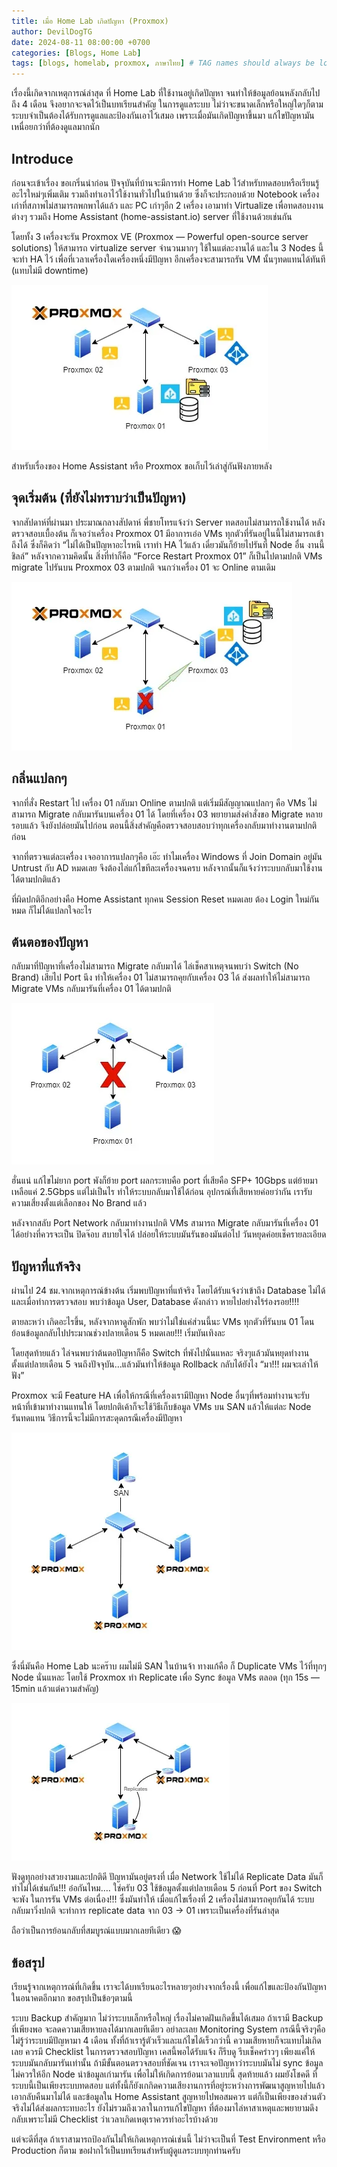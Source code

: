 ```yaml
---
title: เมื่อ Home Lab เกิดปัญหา (Proxmox)
author: DevilDogTG
date: 2024-08-11 08:00:00 +0700
categories: [Blogs, Home Lab]
tags: [blogs, homelab, proxmox, ภาษาไทย] # TAG names should always be lowercase
---
```


เรื่องนี้เกิดจากเหตุการณ์ล่าสุด ที่ Home Lab ที่ใช้งานอยู่เกิดปัญหา จนทำให้ข้อมูลย้อนหลังกลับไปถึง 4 เดือน จึงอยากจะจดไว้เป็นบทเรียนสำคัญ ในการดูแลระบบ ไม่ว่าจะขนาดเล็กหรือใหญ่ใดๆก็ตาม ระบบจำเป็นต้องได้รับการดูแลและป้องกันเอาไว้เสมอ เพราะเมื่อมันเกิดปัญหาขึ้นมา แก้ไขปัญหามันเหนื่อยกว่าที่ต้องดูแลมากนัก

## Introduce

ก่อนจะเข้าเรื่อง ขอเกริ่นนำก่อน ปัจจุบันที่บ้านจะมีการทำ Home Lab ไว้สำหรับทดสอบหรือเรียนรู้อะไรใหม่ๆเพิ่มเติม รวมถึงทำเอาไว้ใช้งานทั่วไปในบ้านด้วย ซึ่งก็จะประกอบด้วย Notebook เครื่องเก่าที่สภาพไม่สามารถพกพาได้แล้ว และ PC เก่าๆอีก 2 เครื่อง เอามาทำ Virtualize เพื่อทดสอบงานต่างๆ รวมถึง Home Assistant (home-assistant.io) server ที่ใช้งานด้วยเช่นกัน

โดยทั้ง 3 เครื่องจะรัน Proxmox VE (Proxmox — Powerful open-source server solutions) ให้สามารถ virtualize server จำนวนมากๆ ใช้ในแต่ละงานได้ และใน 3 Nodes นี้จะทำ HA ไว้ เพื่อที่เวลาเครื่องใดเครื่องหนึ่งมีปัญหา อีกเครื่องจะสามารถรัน VM นั้นๆทดแทนได้ทันที (แทบไม่มี downtime)

![Overview](../assets/contents/2024/homelab-crash/homelabs-crash-01.png)

สำหรับเรื่องของ Home Assistant หรือ Proxmox ขอเก็บไว้เล่าสู่กันฟังภายหลัง

## จุดเริ่มต้น (ที่ยังไม่ทราบว่าเป็นปัญหา)

จากสัปดาห์ที่ผ่านมา ประมาณกลางสัปดาห์ พี่ชายโทรแจ้งว่า Server ทดสอบไม่สามารถใช้งานได้ หลังตรวจสอบเบื้องต้น ก็เจอว่าเครื่อง Proxmox 01 มีอาการเอ๋อ VMs ทุกตัวที่รันอยู่ในนี้ไม่สามารถเข้าถึงได้ ซึ่งก็คิดว่า “ไม่ได้เป็นปัญหาอะไรหนิ เราทำ HA ไว้แล้ว เดี๋ยวมันก็ย้ายไปรันที่ Node อื่น งานนี้ชิลล์” หลังจากความคิดนั้น สิ่งที่ทำก็คือ “Force Restart Proxmox 01” ก็เป็นไปตามปกติ VMs migrate ไปรันบน Proxmox 03 ตามปกติ จนกว่าเครื่อง 01 จะ Online ตามเดิม

![HA Migrate running VMs to `Proxmox 03`](../assets/contents/2024/homelab-crash/homelabs-crash-02.png)

## กลิ่นแปลกๆ

จากที่สั่ง Restart ไป เครื่อง 01 กลับมา Online ตามปกติ แต่เริ่มมีสัญญาณแปลกๆ คือ VMs ไม่สามารถ Migrate กลับมารันบนเครื่อง 01 ได้ โดยที่เครื่อง 03 พยายามส่งคำสั่งขอ Migrate หลายรอบแล้ว จึงยังปล่อยมันไปก่อน ตอนนี้สิ่งสำคัญคือตรวจสอบสอบว่าทุกเครื่องกลับมาทำงานตามปกติก่อน

จากที่ตรวจแต่ละเครื่อง เจออาการแปลกๆคือ เอ๊ะ ทำไมเครื่อง Windows ที่ Join Domain อยู่มัน Untrust กับ AD หมดเลย จึงต้องไล่แก้ไขทีละเครื่องจนครบ หลังจากนั้นก็แจ้งว่าระบบกลับมาใช้งานได้ตามปกติแล้ว

ที่ผิดปกติอีกอย่างคือ Home Assistant ทุกคน Session Reset หมดเลย ต้อง Login ใหม่กันหมด ก็ไม่ได้แปลกใจอะไร

## ต้นตอของปัญหา

กลับมาที่ปัญหาที่เครื่องไม่สามารถ Migrate กลับมาได้ ไล่เช็คสาเหตุจนพบว่า Switch (No Brand) เสียไป Port นึง ทำให้เครื่อง 01 ไม่สามารถคุยกับเครื่อง 03 ได้ ส่งผลทำให้ไม่สามารถ Migrate VMs กลับมารันที่เครื่อง 01 ได้ตามปกติ

![Network switch issue](../assets/contents/2024/homelab-crash/homelabs-crash-03.png)

ฮั่นแน่ แก้ไขไม่ยาก port พังก็ย้าย port ผลกระทบคือ port ที่เสียคือ SFP+ 10Gbps แต่ย้ายมาเหลือแค่ 2.5Gbps แต่ไม่เป็นไร ทำให้ระบบกลับมาใช้ได้ก่อน อุปกรณ์ที่เสียหายค่อยว่ากัน เรารับความเสี่ยงตั้งแต่เลือกของ No Brand แล้ว

หลังจากสลับ Port Network กลับมาทำงานปกติ VMs สามารถ Migrate กลับมารันที่เครื่อง 01 ได้อย่างที่ควรจะเป็น ปิดจ๊อบ สบายใจได้ ปล่อยให้ระบบมันรันของมันต่อไป วันหยุดค่อยเช็ครายละเอียด

## ปัญหาที่แท้จริง

ผ่านไป 24 ชม.จากเหตุการณ์ข้างต้น เริ่มพบปัญหาที่แท้จริง โดยได้รับแจ้งว่าเข้าถึง Database ไม่ได้ และเมื่อทำการตรวจสอบ พบว่าข้อมูล User, Database ดังกล่าว หายไปอย่างไร้ร่องรอย!!!!

ตายละหว่า เกิดอะไรขึ้น, หลังจากหาดูสักพัก พบว่าไม่ใช่แค่ส่วนนี้นะ VMs ทุกตัวที่รันบน 01 โดนย้อนข้อมูลกลับไปประมาณช่วงปลายเดือน 5 หมดเลย!!! เริ่มบันเทิงละ

โดยสุดท้ายแล้ว ไล่จนพบว่าต้นตอปัญหาก็คือ Switch ที่พังไปนั่นแหละ จริงๆแล้วมันหยุดทำงานตั้งแต่ปลายเดือน 5 จนถึงปัจจุบัน…แล้วมันทำให้ข้อมูล Rollback กลับได้ยังไง “มา!!! ผมจะเล่าให้ฟัง”

Proxmox จะมี Feature HA เพื่อให้กรณีที่เครื่องเรามีปัญหา Node อื่นๆที่พร้อมทำงานจะรับหน้าที่เข้ามาทำงานแทนให้ โดยปกติเค้าก็จะใช้วิธีเก็บข้อมูล VMs บน SAN แล้วให้แต่ละ Node รันทดแทน วิธีการนี้จะไม่มีการสะดุดกรณีเครื่องมีปัญหา

![Proxmox with VMs on SAN](../assets/contents/2024/homelab-crash/homelabs-crash-04.png)

ซึ่งนี่มันคือ Home Lab นะคร๊าบ ผมไม่มี SAN ในบ้านจ้า ทางแก้คือ ก็ Duplicate VMs ไว้ที่ทุกๆ Node นั่นแหละ โดยใช้ Proxmox ทำ Replicate เพื่อ Sync ข้อมูล VMs ตลอด (ทุก 15s — 15min แล้วแต่ความสำคัญ)

![Data Replications](../assets/contents/2024/homelab-crash/homelabs-crash-05.png)

ฟังดูทุกอย่างสวยงามและปกติดี ปัญหามันอยู่ตรงที่ เมื่อ Network ใช้ไม่ได้ Replicate Data มันก็ทำไม่ได้เช่นกัน!!! อ๋อกันไหม…. ใช่ครับ 03 ใช้ข้อมูลตั้งแต่ปลายเดือน 5 ก่อนที่ Port ของ Switch จะพัง ในการรัน VMs ต่อเนื่อง!!! ซึ่งมันทำให้ เมื่อแก้ไขเรื่องที่ 2 เครื่องไม่สามารถคุยกันได้ ระบบกลับมาวิ่งปกติ จะทำการ replicate data จาก 03 -> 01 เพราะเป็นเครื่องที่รันล่าสุด

ถือว่าเป็นการย้อนกลับที่สมบูรณ์แบบมากเลยทีเดียว :scream:

## ข้อสรุป

เรียนรู้จากเหตุการณ์ที่เกิดขึ้น เราจะได้บทเรียนอะไรหลายๆอย่างจากเรื่องนี้ เพื่อแก้ไขและป้องกันปัญหาในอนาคตอีกมาก ขอสรุปเป็นข้อๆตามนี้

ระบบ Backup สำคัญมาก ไม่ว่าระบบเล็กหรือใหญ่ เรื่องไม่คาดฝันเกิดขึ้นได้เสมอ ถ้าเรามี Backup ที่เพียงพอ จะลดความเสียหายลงได้มากเลยทีเดียว
อย่าละเลย Monitoring System กรณีนี้จริงๆคือไม่รู้ว่าระบบมีปัญหามา 4 เดือน ทั้งที่ถ้าเรารู้ตัวเร็วและแก้ไขได้เร็วกว่านี้ ความเสียหายก็จะแทบไม่เกิดเลย
ควรมี Checklist ในการตรวจสอบปัญหา เคสนี้พอได้รับแจ้ง ก็รีบดู รีบเช็คคร่าวๆ เพียงแค่ให้ระบบมันกลับมารันเท่านั้น ถ้ามีขั้นตอนตรวจสอบที่ชัดเจน เราจะเจอปัญหาว่าระบบมันไม่ sync ข้อมูล ไม่ควรให้อีก Node นำข้อมูลเก่ามารัน เพื่อไม่ให้เกิดการย้อนเวลาแบบนี้
สุดท้ายแล้ว ผมยังโชคดี ที่ระบบนี้เป็นเพียงระบบทดสอบ แต่ทั้งนี้ก็ยังเกกิดความเสียงานการที่อยู่ระหว่างการพัฒนาสูญหายไปแล้วเอากลับคืนมาไม่ได้ และข้อมูลใน Home Assistant สูญหายไปพอสมควร แต่ก็เป็นเพียงของส่วนตัว จริงไม่ได้ส่งผลกระทบอะไร ยังไม่รวมถึงเวลาในการแก้ไขปัญหา ที่ต้องมาไล่หาสาเหตุและพยายามดึงกลับเพราะไม่มี Checklist ว่าเวลาเกิดเหตุเราควรทำอะไรบ้างด้วย

แต่จะดีที่สุด ถ้าเราสามารถป้องกันไม่ให้เกิดเหตุการณ์เช่นนี้ ไม่ว่าจะเป็นที่ Test Environment หรือ Production ก็ตาม ขอฝากไว้เป็นบทเรียนสำหรับผู้ดูแลระบบทุกท่านครับ
